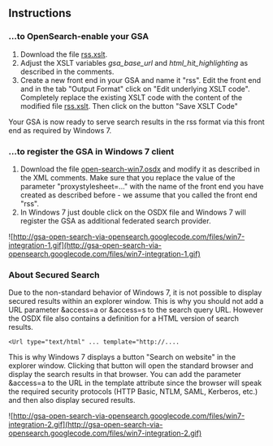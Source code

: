 ## Instructions ##

### ...to OpenSearch-enable your GSA ###
  1. Download the file [rss.xslt](http://gsa-open-search-via-opensearch.googlecode.com/files/rss.xslt).
  1. Adjust the XSLT variables _gsa\_base\_url_ and _html\_hit\_highlighting_ as described in the comments.
  1. Create a new front end in your GSA and name it "rss". Edit the front end and in the tab "Output Format" click on "Edit underlying XSLT code". Completely replace the existing XSLT code with the content of the modified file [rss.xslt](http://gsa-open-search-via-opensearch.googlecode.com/files/rss.xslt). Then click on the button "Save XSLT Code"

Your GSA is now ready to serve search results in the rss format via this front end as required by Windows 7.

### ...to register the GSA in Windows 7 client ###
  1. Download the file [open-search-win7.osdx](http://gsa-open-search-via-opensearch.googlecode.com/files/open-search-win7.osdx) and modify it as described in the XML comments. Make sure that you replace the value of the parameter "proxystylesheet=..." with the name of the front end you have created as described before - we assume that you called the front end "rss".
  1. In Windows 7 just double click on the OSDX file and Windows 7 will register the GSA as additional federated search provider.

![http://gsa-open-search-via-opensearch.googlecode.com/files/win7-integration-1.gif](http://gsa-open-search-via-opensearch.googlecode.com/files/win7-integration-1.gif)

### About Secured Search ###
Due to the non-standard behavior of Windows 7, it is not possible to display secured results within an explorer window. This is why you should not add a URL parameter &access=a or &access=s to the search query URL. However the OSDX file also contains a definition for a HTML version of search results.
```
<Url type="text/html" ... template="http://....
```
This is why Windows 7 displays a button "Search on website" in the explorer window. Clicking that button will open the standard browser and display the search results in that browser. You can add the parameter &access=a to the URL in the template attribute since the browser will speak the required security protocols (HTTP Basic, NTLM, SAML, Kerberos, etc.) and then also display secured results.

![http://gsa-open-search-via-opensearch.googlecode.com/files/win7-integration-2.gif](http://gsa-open-search-via-opensearch.googlecode.com/files/win7-integration-2.gif)